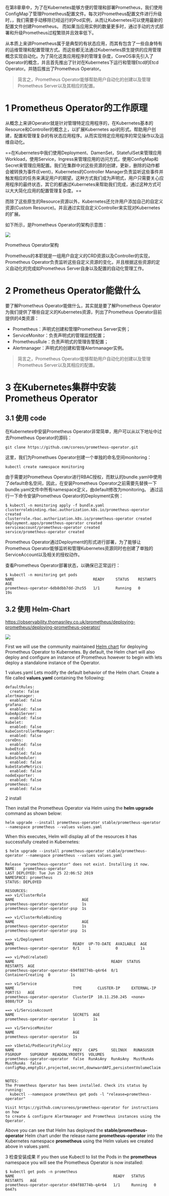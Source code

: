 
在第8章章中，为了在Kubernetes能够方便的管理和部署Prometheus，我们使用ConfigMap了管理Prometheus配置文件。每次对Prometheus配置文件进行升级时，，我们需要手动移除已经运行的Pod实例，从而让Kubernetes可以使用最新的配置文件创建Prometheus。 而如果当应用实例的数量更多时，通过手动的方式部署和升级Prometheus过程繁琐并且效率低下。

从本质上来讲Prometheus属于是典型的有状态应用，而其有包含了一些自身特有的运维管理和配置管理方式。而这些都无法通过Kubernetes原生提供的应用管理概念实现自动化。为了简化这类应用程序的管理复杂度，CoreOS率先引入了Operator的概念，并且首先推出了针对在Kubernetes下运行和管理Etcd的Etcd Operator。并随后推出了Prometheus Operator。


> 简言之，Prometheus Operator能够帮助用户自动化的创建以及管理Prometheus Server以及其相应的配置。
# 1 Prometheus Operator的工作原理

从概念上来讲Operator就是针对管理特定应用程序的，在Kubernetes基本的Resource和Controller的概念上，以扩展Kubernetes api的形式。帮助用户创建，配置和管理复杂的有状态应用程序。从而实现特定应用程序的常见操作以及运维自动化。

==在Kubernetes中我们使用Deployment、DamenSet，StatefulSet来管理应用Workload，使用Service，Ingress来管理应用的访问方式，使用ConfigMap和Secret来管理应用配置。我们在集群中对这些资源的创建，更新，删除的动作都会被转换为事件(Event)，Kubernetes的Controller Manager负责监听这些事件并触发相应的任务来满足用户的期望。这种方式我们成为声明式，用户只需要关心应用程序的最终状态，其它的都通过Kubernetes来帮助我们完成，通过这种方式可以大大简化应用的配置管理复杂度。==

而除了这些原生的Resource资源以外，Kubernetes还允许用户添加自己的自定义资源(Custom Resource)。并且通过实现自定义Controller来实现对Kubernetes的扩展。

如下所示，是Prometheus Operator的架构示意图：

![](https://yunlzheng.gitbook.io/~gitbook/image?url=https%3A%2F%2F2416223964-files.gitbook.io%2F%7E%2Ffiles%2Fv0%2Fb%2Fgitbook-legacy-files%2Fo%2Fassets%252F-LBdoxo9EmQ0bJP2BuUi%252F-LTqt7j2IAOToEk6hOsn%252F-LTqt9UGxsEOJ93P6X22%252Fprometheus-architecture.png%3Fgeneration%3D1544961698797610%26alt%3Dmedia&width=768&dpr=4&quality=100&sign=685c96e6&sv=1)

Prometheus Operator架构

Prometheus的本职就是一组用户自定义的CRD资源以及Controller的实现，Prometheus Operator负责监听这些自定义资源的变化，并且根据这些资源的定义自动化的完成如Prometheus Server自身以及配置的自动化管理工作。


# 2 Prometheus Operator能做什么

要了解Prometheus Operator能做什么，其实就是要了解Prometheus Operator为我们提供了哪些自定义的Kubernetes资源，列出了Prometheus Operator目前提供的️4类资源：

- Prometheus：声明式创建和管理Prometheus Server实例；
- ServiceMonitor：负责声明式的管理监控配置；
- PrometheusRule：负责声明式的管理告警配置；
- Alertmanager：声明式的创建和管理Alertmanager实例。

> 简言之，Prometheus Operator能够帮助用户自动化的创建以及管理Prometheus Server以及其相应的配置。


# 3 在Kubernetes集群中安装Prometheus Operator


## 3.1 使用 code 

在Kubernetes中安装Prometheus Operator非常简单，用户可以从以下地址中过去Prometheus Operator的源码：
```
git clone https://github.com/coreos/prometheus-operator.git
```


这里，我们为Promethues Operator创建一个单独的命名空间monitoring：
```
kubectl create namespace monitoring
```



由于需要对Prometheus Operator进行RBAC授权，而默认的bundle.yaml中使用了default命名空间，因此，在安装Prometheus Operator之前需要先替换一下bundle.yaml文件中所有namespace定义，由default修改为monitoring。 
通过运行一下命令安装Prometheus Operator的Deployment实例：
```
$ kubectl -n monitoring apply -f bundle.yaml
clusterrolebinding.rbac.authorization.k8s.io/prometheus-operator created
clusterrole.rbac.authorization.k8s.io/prometheus-operator created
deployment.apps/prometheus-operator created
serviceaccount/prometheus-operator created
service/prometheus-operator created
```

Prometheus Operator通过Deployment的形式进行部署，为了能够让Prometheus Operator能够监听和管理Kubernetes资源同时也创建了单独的ServiceAccount以及相关的授权动作。

查看Prometheus Operator部署状态，以确保已正常运行：
```
$ kubectl -n monitoring get pods
NAME                                   READY     STATUS    RESTARTS   AGE
prometheus-operator-6db8dbb7dd-2hz55   1/1       Running   0          19s
```



## 3.2 使用 Helm-Chart

https://observability.thomasriley.co.uk/prometheus/deploying-prometheus/deploying-prometheus-operator/

![](image/Pasted%20image%2020240712124406.png)


First we will use the community maintained [Helm chart](https://github.com/helm/charts/tree/master/stable/prometheus-operator) for deploying Prometheus Operator to Kubernetes. By default, the Helm chart will also deploy and configure an instance of Prometheus however to begin with lets deploy a standalone instance of the Operator.


1  values.yaml
Lets modify the default behavior of the Helm chart. Create a file called **values.yaml** containing the following:

```
defaultRules:
  create: false
alertmanager:
  enabled: false
grafana:
  enabled: false
kubeApiServer:
  enabled: false
kubelet:
  enabled: false
kubeControllerManager:
  enabled: false
coreDns:
  enabled: false
kubeEtcd:
  enabled: false
kubeScheduler:
  enabled: false
kubeStateMetrics:
  enabled: false
nodeExporter:
  enabled: false
prometheus:
  enabled: false
```



2 install 

Then install the Prometheus Operator via Helm using the **helm upgrade** command as shown below:

```shell
helm upgrade --install prometheus-operator stable/prometheus-operator --namespace prometheus --values values.yaml
```

When this executes, Helm will display all of the resources it has successfully created in Kubernetes:

```shell
$ helm upgrade --install prometheus-operator stable/prometheus-operator --namespace prometheus --values values.yaml

Release "prometheus-operator" does not exist. Installing it now.
NAME:   prometheus-operator
LAST DEPLOYED: Tue Jun 25 22:06:52 2019
NAMESPACE: prometheus
STATUS: DEPLOYED

RESOURCES:
==> v1/ClusterRole
NAME                              AGE
prometheus-operator-operator      1s
prometheus-operator-operator-psp  1s

==> v1/ClusterRoleBinding
NAME                              AGE
prometheus-operator-operator      1s
prometheus-operator-operator-psp  1s

==> v1/Deployment
NAME                          READY  UP-TO-DATE  AVAILABLE  AGE
prometheus-operator-operator  0/1    1           0          1s

==> v1/Pod(related)
NAME                                           READY  STATUS             RESTARTS  AGE
prometheus-operator-operator-694f88774b-q4r64  0/1    ContainerCreating  0         1s

==> v1/Service
NAME                          TYPE       CLUSTER-IP     EXTERNAL-IP  PORT(S)   AGE
prometheus-operator-operator  ClusterIP  10.11.250.245  <none>       8080/TCP  1s

==> v1/ServiceAccount
NAME                          SECRETS  AGE
prometheus-operator-operator  1        1s

==> v1/ServiceMonitor
NAME                          AGE
prometheus-operator-operator  1s

==> v1beta1/PodSecurityPolicy
NAME                          PRIV   CAPS      SELINUX   RUNASUSER  FSGROUP    SUPGROUP  READONLYROOTFS  VOLUMES
prometheus-operator-operator  false  RunAsAny  RunAsAny  MustRunAs  MustRunAs  false     configMap,emptyDir,projected,secret,downwardAPI,persistentVolumeClaim


NOTES:
The Prometheus Operator has been installed. Check its status by running:
  kubectl --namespace prometheus get pods -l "release=prometheus-operator"

Visit https://github.com/coreos/prometheus-operator for instructions on how
to create & configure Alertmanager and Prometheus instances using the Operator.

```

Above you can see that Helm has deployed the **stable/prometheus-operator** Helm chart under the release name **prometheus-operator** into the Kubernetes namespace **prometheus** using the Helm values we created above in values.yaml.


3 检查安装成果
If you then use Kubectl to list the Pods in the **prometheus** namespace you will see the Prometheus Operator is now installed:

```shell
$ kubectl get pods -n prometheus
NAME                                            READY   STATUS    RESTARTS   AGE
prometheus-operator-operator-694f88774b-q4r64   1/1     Running   0          6m47s
```

